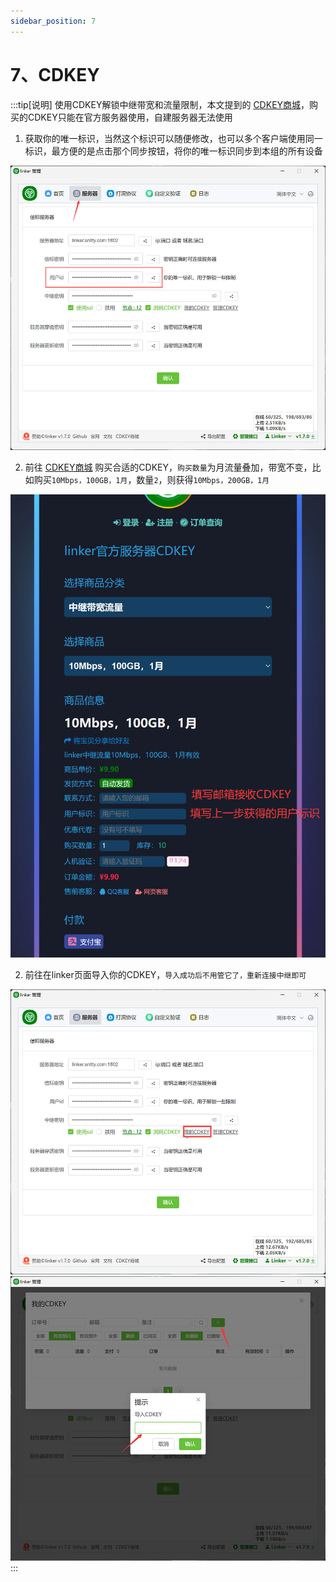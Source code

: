 ```yaml
---
sidebar_position: 7
---
```


# 7、CDKEY

:::tip[说明]
使用CDKEY解锁中继带宽和流量限制，本文提到的 [CDKEY商城](https://v.netzo123.com)，购买的CDKEY只能在官方服务器使用，自建服务器无法使用

1. 获取你的唯一标识，当然这个标识可以随便修改，也可以多个客户端使用同一标识，最方便的是点击那个同步按钮，将你的唯一标识同步到本组的所有设备

![Docusaurus Plushie](./img/cdkey1.jpg)

2. 前往 [CDKEY商城](https://v.netzo123.com) 购买合适的CDKEY，`购买数量`为月流量叠加，带宽不变，比如购买`10Mbps，100GB，1月`，数量`2`，则获得`10Mbps，200GB，1月`

![Docusaurus Plushie](./img/cdkey2.jpg)


2. 前往在linker页面导入你的CDKEY，`导入成功后不用管它了，重新连接中继即可`

![Docusaurus Plushie](./img/cdkey3.jpg)
![Docusaurus Plushie](./img/cdkey4.jpg)
:::
